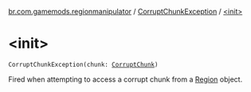 [br.com.gamemods.regionmanipulator](../index.md) / [CorruptChunkException](index.md) / [&lt;init&gt;](./-init-.md)

# &lt;init&gt;

`CorruptChunkException(chunk: `[`CorruptChunk`](../-corrupt-chunk/index.md)`)`

Fired when attempting to access a corrupt chunk from a [Region](../-region/index.md) object.


